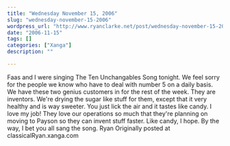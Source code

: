 ```yaml
---
title: "Wednesday November 15, 2006"
slug: "wednesday-november-15-2006"
wordpress_url: "http://www.ryanclarke.net/post/wednesday-november-15-2006/"
date: "2006-11-15"
tags: []
categories: ["Xanga"]
description: ""

---
```


Faas and I were singing The Ten Unchangables Song tonight. We feel sorry for the people we know who have to deal with number 5 on a daily basis.
We have these two genius customers in for the rest of the week. They are inventors. We're drying the sugar like stuff for them, except that it very healthy and is way sweeter. You just lick the air and it tastes like candy. I love my job! They love our operations so much that they're planning on moving to Payson so they can invent stuff faster. Like candy, I hope.
By the way, I bet you all sang the song.
Ryan
Originally posted at classicalRyan.xanga.com
